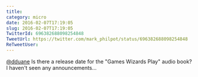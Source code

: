 ```yaml
---
title: 
category: micro
date: 2016-02-07T17:19:05
slug: 2016-02-07T17:19:05
TwitterId: 696382688098254848
TweetUrl: https://twitter.com/mark_philpot/status/696382688098254848
ReTweetUser: 
---
```


[@dduane](https://twitter.com/dduane) Is there a release date for the "Games Wizards Play" audio book?  I haven't seen any announcements...